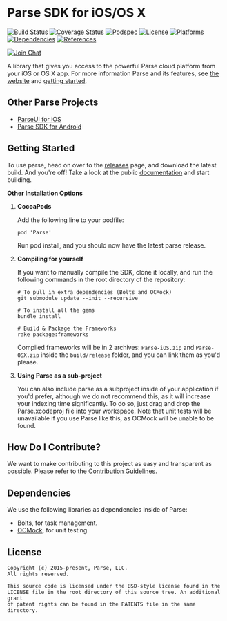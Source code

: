 # Parse SDK for iOS/OS X

[![Build Status][build-status-svg]][build-status-link]
[![Coverage Status][coverage-status-svg]][coverage-status-link]
[![Podspec][podspec-svg]][podspec-link]
[![License][license-svg]][license-link]
![Platforms][platforms-svg]
[![Dependencies][dependencies-svg]][dependencies-link]
[![References][references-svg]][references-link]

[![Join Chat][gitter-svg]][gitter-link]

A library that gives you access to the powerful Parse cloud platform from your iOS or OS X app.
For more information Parse and its features, see [the website][parse.com] and [getting started][docs].

## Other Parse Projects

 - [ParseUI for iOS][parseui-ios-link]
 - [Parse SDK for Android][android-sdk-link]

## Getting Started

To use parse, head on over to the [releases][releases] page, and download the latest build.
And you're off! Take a look at the public [documentation][docs] and start building.

**Other Installation Options**

 1. **CocoaPods**

    Add the following line to your podfile:

        pod 'Parse'

    Run pod install, and you should now have the latest parse release.

 2. **Compiling for yourself**

    If you want to manually compile the SDK, clone it locally, and run the following commands in the root directory of the repository:

        # To pull in extra dependencies (Bolts and OCMock)
        git submodule update --init --recursive
        
        # To install all the gems
        bundle install
        
        # Build & Package the Frameworks
        rake package:frameworks

    Compiled frameworks will be in 2 archives: `Parse-iOS.zip` and `Parse-OSX.zip` inside the `build/release` folder, and you can link them as you'd please.

 3. **Using Parse as a sub-project**

    You can also include parse as a subproject inside of your application if you'd prefer, although we do not recommend this, as it will increase your indexing time significantly. To do so, just drag and drop the Parse.xcodeproj file into your workspace. Note that unit tests will be unavailable if you use Parse like this, as OCMock will be unable to be found.

## How Do I Contribute?

We want to make contributing to this project as easy and transparent as possible. Please refer to the [Contribution Guidelines][contributing].

## Dependencies

We use the following libraries as dependencies inside of Parse:

 - [Bolts][bolts-framework], for task management.
 - [OCMock][ocmock-framework], for unit testing.

## License

```
Copyright (c) 2015-present, Parse, LLC.
All rights reserved.

This source code is licensed under the BSD-style license found in the
LICENSE file in the root directory of this source tree. An additional grant 
of patent rights can be found in the PATENTS file in the same directory.
```
 
 [parse.com]: https://www.parse.com/products/ios
 [docs]: https://www.parse.com/docs/ios/guide
 [blog]: https://blog.parse.com/ 

 [parseui-ios-link]: https://github.com/ParsePlatform/ParseUI-iOS
 [android-sdk-link]: https://github.com/ParsePlatform/Parse-SDK-Android
 
 [releases]: https://github.com/ParsePlatform/Parse-SDK-iOS-OSX/releases
 [contributing]: https://github.com/ParsePlatform/Parse-SDK-iOS-OSX/blob/master/CONTRIBUTING.md

 [bolts-framework]: https://github.com/BoltsFramework/Bolts-iOS 
 [ocmock-framework]: http://ocmock.org

 [build-status-svg]: https://travis-ci.org/ParsePlatform/Parse-SDK-iOS-OSX.svg
 [build-status-link]: https://travis-ci.org/ParsePlatform/Parse-SDK-iOS-OSX/branches

 [coverage-status-svg]: https://img.shields.io/codecov/c/github/ParsePlatform/Parse-SDK-iOS-OSX/master.svg
 [coverage-status-link]: https://codecov.io/github/ParsePlatform/Parse-SDK-iOS-OSX?branch=master

 [license-svg]: https://img.shields.io/badge/license-BSD-lightgrey.svg
 [license-link]: https://github.com/ParsePlatform/Parse-SDK-iOS-OSX/blob/master/LICENSE

 [podspec-svg]: https://img.shields.io/cocoapods/v/Parse.svg
 [podspec-link]: https://cocoapods.org/pods/Parse

 [platforms-svg]: https://img.shields.io/badge/platform-ios%20%7C%20osx-lightgrey.svg

 [dependencies-svg]: https://img.shields.io/badge/dependencies-2-yellowgreen.svg
 [dependencies-link]: https://github.com/ParsePlatform/Parse-SDK-iOS-OSX/blob/master/Vendor

 [references-svg]: https://www.versioneye.com/objective-c/parse/reference_badge.svg
 [references-link]: https://www.versioneye.com/objective-c/parse/references

 [gitter-svg]: https://img.shields.io/badge/gitter-join%20chat%20%E2%86%92-brightgreen.svg
 [gitter-link]: https://gitter.im/ParsePlatform/Chat

